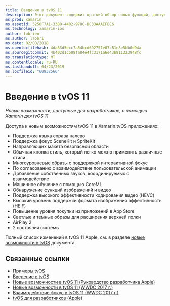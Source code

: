 ```yaml
---
title: Введение в tvOS 11
description: Этот документ содержит краткий обзор новых функций, доступных для разработчиков Xamarin в tvOS 11, а также ссылки на заметки о выпуске компании Apple.
ms.prod: xamarin
ms.assetid: 5258F7A1-3388-4482-978C-DC33AAAEFBE6
ms.technology: xamarin-ios
author: lobrien
ms.author: laobri
ms.date: 02/08/2018
ms.openlocfilehash: 4da83d5ecc7a54bcd692751e07c81e8e5bb0d94a
ms.sourcegitcommit: 4b402d1c508fa84e4fc3171a6e43b811323948fc
ms.translationtype: MT
ms.contentlocale: ru-RU
ms.lasthandoff: 04/23/2019
ms.locfileid: "60932566"
---
```

# <a name="introduction-to-tvos-11"></a>Введение в tvOS 11

_Новые возможности, доступные для разработчиков, с помощью Xamarin для tvOS 11_

Доступа к новым возможностям tvOS 11 в Xamarin.tvOS приложениях:

- Поддержка языка справа налево 
- Поддержка фокус SceneKit и SpriteKit
- Направляющих макета безопасной области 
- Обычная кнопка стиль, который легко можно применить различные стили
- Многоуровневые образы с поддержкой интерактивной фокус
- По согласованию с взаимодействие пользовательской анимации
- Добавление собственных звуков, координируемых с взаимодействие
- Машинное обучение с помощью CoreML
- Обнаружение функций изображений и видео
- Поддержка высокого эффективности кодирования видео (HEVC)
- Высокий уровень поддержки формата изображения эффективность (HEIF)
- Повышение уровня покупки из приложений в App Store
- Светлые и темные образы для расширения верхней полки
- AirPlay 2
- 2 состояния системы

Полный список изменений в tvOS 11 Apple, см. в разделе [новые возможности в tvOS](https://developer.apple.com/library/content/releasenotes/General/WhatsNewinTVOS/Articles/tvOS_11_0.html) документа.

## <a name="related-links"></a>Связанные ссылки

- [Примеры tvOS](https://developer.xamarin.com/samples/tvos/all/)
- [Введение в tvOS](~/ios/tvos/index.md)
- [Новые возможности в tvOS 11 (Руководство разработчика Apple)](https://developer.apple.com/library/content/releasenotes/General/WhatsNewinTVOS/Articles/tvOS_11_0.html)
- [Новые возможности в tvOS 11 (WWDC 2017 г.)](https://developer.apple.com/videos/play/wwdc2017/209/)
- [Взаимодействие фокус в tvOS 11 (WWDC 2017 г.)](https://developer.apple.com/videos/play/wwdc2017/224/)
- [tvOS для разработчиков (Apple)](https://developer.apple.com/tvos/)
